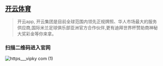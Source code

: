## [开云体育](https://www.kyvip.com)
> 开云app, 开云集团是目前全球范围内领先正规牌照、华人市场最大的服务供应商,国际米兰足球俱乐部亚洲官方合作伙伴,更有迪拜世界杯赞助商神秘大奖彩金等你来拿。

### 扫描二维码进入官网
![https___vipky com (1)](https://user-images.githubusercontent.com/115446249/194806393-f2aaaf7f-21dc-406e-9e9a-8008c7ca73f8.png)


